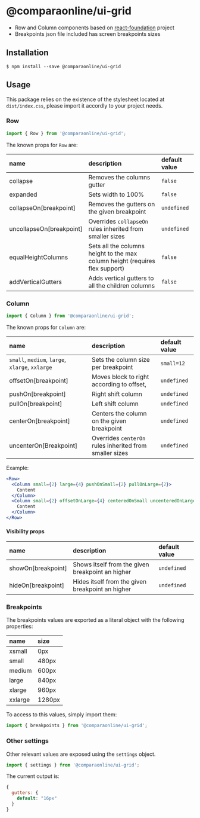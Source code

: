# @comparaonline/ui-grid

* Row and Column components based on [react-foundation](https://github.com/digiaonline/react-foundation) project
* Breakpoints json file included has screen breakpoints sizes

## Installation

```
$ npm install --save @comparaonline/ui-grid
```

## Usage

This package relies on the existence of the stylesheet located at `dist/index.css`, please import it accordly to your project needs.

### Row

```js
import { Row } from '@comparaonline/ui-grid';
```

The known props for `Row` are:

| name                     | description                                                                  | default value |
| :----------------------- | :--------------------------------------------------------------------------- | :------------ |
| collapse                 | Removes the columns gutter                                                   | `false`       |
| expanded                 | Sets width to 100%                                                           | `false`       |
| collapseOn[breakpoint]   | Removes the gutters on the given breakpoint                                  | `undefined`   |
| uncollapseOn[breakpoint] | Overrides `collapseOn` rules inherited from smaller sizes                    | `undefined`   |
| equalHeightColumns       | Sets all the columns height to the max column height (requires flex support) | `false`       |
| addVerticalGutters       | Adds vertical gutters to all the children columns                            | `false`       |

### Column

```js
import { Column } from '@comparaonline/ui-grid';
```

The known props for `Column` are:

| name                                            | description                                             | default value |
| :---------------------------------------------- | :------------------------------------------------------ | :------------ |
| `small`, `medium`, `large`, `xlarge`, `xxlarge` | Sets the column size per breakpoint                     | `small=12`    |
| offsetOn[breakpoint]                            | Moves block to right according to offset,               | `undefined`   |
| pushOn[breakpoint]                              | Right shift column                                      | `undefined`   |
| pullOn[breakpoint]                              | Left shift column                                       | `undefined`   |
| centerOn[breakpoint]                            | Centers the column on the given breakpoint              | `undefined`   |
| uncenterOn[Breakpoint]                          | Overrides `centerOn` rules inherited from smaller sizes | `undefined`   |

Example:

```jsx
<Row>
  <Column small={2} large={4} pushOnSmall={2} pullOnLarge={2}>
    Content
  </Column>
  <Column small={2} offsetOnLarge={4} centeredOnSmall uncenteredOnLarge>
    Content
  </Column>
</Row>
```

#### Visibility props

| name               | description                                      | default value |
| :----------------- | :----------------------------------------------- | :------------ |
| showOn[breakpoint] | Shows itself from the given breakpoint an higher | `undefined`   |
| hideOn[breakpoint] | Hides itself from the given breakpoint an higher | `undefined`   |

### Breakpoints

The breakpoints values are exported as a literal object with the following properties:

| name    | size   |
| :------ | :----- |
| xsmall  | 0px    |
| small   | 480px  |
| medium  | 600px  |
| large   | 840px  |
| xlarge  | 960px  |
| xxlarge | 1280px |

To access to this values, simply import them:

```js
import { breakpoints } from '@comparaonline/ui-grid';
```

### Other settings

Other relevant values are exposed using the `settings` object.

```js
import { settings } from '@comparaonline/ui-grid';
```

The current output is:

```js
{
  gutters: {
    default: "16px"
  }
}
```
